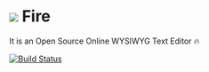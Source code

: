 # ![](https://cdn2.iconfinder.com/data/icons/bitsies/128/Fire-32.png) Fire
It is an Open Source Online WYSIWYG Text Editor :fire:

[![Build Status](https://travis-ci.org/maddhruv/fire.svg?branch=master)](https://travis-ci.org/maddhruv/fire)
